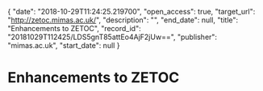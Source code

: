 {
  "date": "2018-10-29T11:24:25.219700", 
  "open_access": true, 
  "target_url": "http://zetoc.mimas.ac.uk/", 
  "description": "", 
  "end_date": null, 
  "title": "Enhancements to ZETOC", 
  "record_id": "20181029T112425/LDS5gnT85attEo4AjF2jUw==", 
  "publisher": "mimas.ac.uk", 
  "start_date": null
}

# Enhancements to ZETOC

